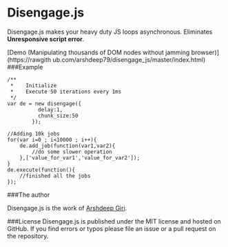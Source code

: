 Disengage.js
============
Disengage.js makes your heavy duty JS loops asynchronous. Eliminates   
**Unresponsive script error**.

[Demo (Manipulating thousands of DOM nodes without jamming browser)](https://rawgith
ub.com/arshdeep79/disengage_js/master/index.html)
###Example
```
/**
 *    Initialize 
 *    Execute 50 iterations every 1ms
 */
var de = new disengage({
          delay:1,
          chunk_size:50
        });
        
//Adding 10k jobs
for(var i=0 ; i<10000 ; i++){
    de.add_job(function(var1,var2){
        //do some slower operation
    },['value_for_var1','value_for_var2']);
}
de.execute(function(){
    //finished all the jobs
});
```

###The author

Disengage.js is the work of [Arshdeep Giri](https://www.facebook.com/arshdeep.giri).

###License
Disengage.js is published under the MIT license and hosted on GitHub. If you find errors or typos please file an issue or a pull request on the repository.